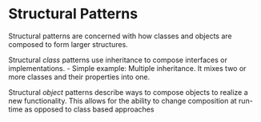# Structural Patterns

Structural patterns are concerned with how classes and objects are composed to form larger structures. 


Structural _class_ patterns use inheritance to compose interfaces or implementations.
	- Simple example: Multiple inheritance. It mixes two or more classes and their properties into one.

Structural _object_ patterns describe ways to compose objects to realize a new functionality. This allows for the ability to change composition at run-time as opposed to class based approaches

